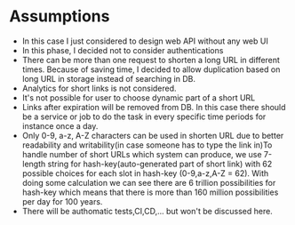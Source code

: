 # Assumptions
- In this case I just considered to design web API without any web UI
- In this phase, I decided not to consider authentications 
- There can be more than one request to shorten a long URL in different times. Because of saving time, I decided to allow duplication based on long URL in storage instead of searching in DB.
- Analytics for short links is not considered.
- It's not possible for user to choose dynamic part of a short URL 
- Links after expiration will be removed from DB. In this case there should be a service or job to do the task in every specific time periods for instance once a day.
- Only 0-9, a-z, A-Z characters can be used in shorten URL due to better readability and writability(in case someone has to type the link in)To handle number of short URLs which system can produce, we use 7-length string for hash-key(auto-generated part of short link) with 62 possible choices for each slot in hash-key (0-9,a-z,A-Z = 62). With doing some calculation we can see there are 6 trillion possibilities for hash-key which means that there is more than 160 million possibilities per day for 100 years.
- There will be authomatic tests,CI,CD,... but won't be discussed here.
